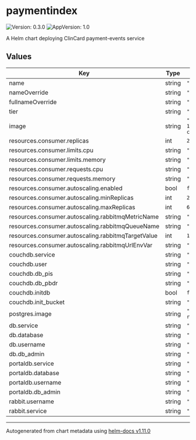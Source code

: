 # paymentindex

![Version: 0.3.0](https://img.shields.io/badge/Version-0.3.0-informational?style=flat-square) ![AppVersion: 1.0](https://img.shields.io/badge/AppVersion-1.0-informational?style=flat-square)

A Helm chart deploying ClinCard payment-events service

## Values

| Key | Type | Default | Description |
|-----|------|---------|-------------|
| name | string | `"paymentindex-consumer"` |  |
| nameOverride | string | `"paymentindex-consumer"` |  |
| fullnameOverride | string | `"paymentindex-consumer"` |  |
| tier | string | `"payments"` |  |
| image | string | `"160116585046.dkr.ecr.us-east-1.amazonaws.com/clincard/paymentindex-consumer:1.4.1"` |  |
| resources.consumer.replicas | int | `2` |  |
| resources.consumer.limits.cpu | string | `"200m"` |  |
| resources.consumer.limits.memory | string | `"256Mi"` |  |
| resources.consumer.requests.cpu | string | `"125m"` |  |
| resources.consumer.requests.memory | string | `"64Mi"` |  |
| resources.consumer.autoscaling.enabled | bool | `false` |  |
| resources.consumer.autoscaling.minReplicas | int | `2` |  |
| resources.consumer.autoscaling.maxReplicas | int | `6` |  |
| resources.consumer.autoscaling.rabbitmqMetricName | string | `"paymentindex-queue-length"` |  |
| resources.consumer.autoscaling.rabbitmqQueueName | string | `"paymentindex"` |  |
| resources.consumer.autoscaling.rabbitmqTargetValue | int | `10` |  |
| resources.consumer.autoscaling.rabbitmqUrlEnvVar | string | `"RABBITMQ_URI"` |  |
| couchdb.service | string | `"couchdb-ha-svc-couchdb"` |  |
| couchdb.user | string | `"admin"` |  |
| couchdb.db_pis | string | `"paymentindex"` |  |
| couchdb.db_pbdr | string | `"pbdr_v2"` |  |
| couchdb.initdb | bool | `false` |  |
| couchdb.init_bucket | string | `"cc-couchinit-lower"` |  |
| postgres.image | string | `"bitnami/postgresql:11.6.0-debian-9-r0"` |  |
| db.service | string | `"paymentdb-postgres"` |  |
| db.database | string | `"paymentindex"` |  |
| db.username | string | `"paymentindex"` |  |
| db.db_admin | string | `"clincard"` |  |
| portaldb.service | string | `"portaldb-postgres"` |  |
| portaldb.database | string | `"ccportaldatabase"` |  |
| portaldb.username | string | `"paymentindex"` |  |
| portaldb.db_admin | string | `"clincard"` |  |
| rabbit.username | string | `"payments"` |  |
| rabbit.service | string | `"rabbit-rabbitmq-ha"` |  |

----------------------------------------------
Autogenerated from chart metadata using [helm-docs v1.11.0](https://github.com/norwoodj/helm-docs/releases/v1.11.0)
